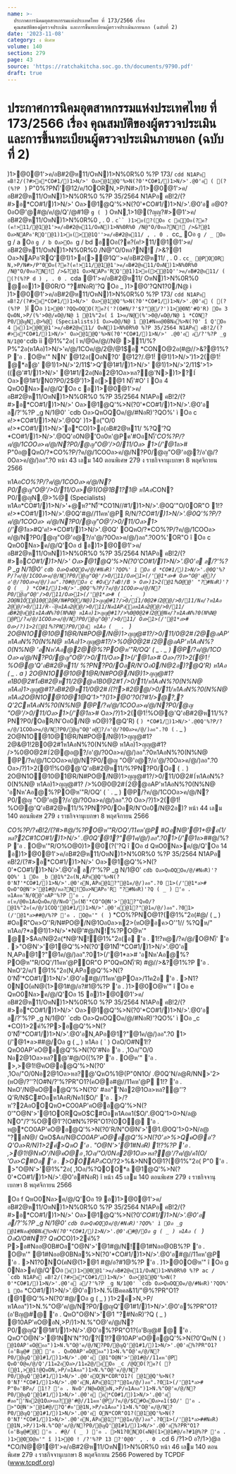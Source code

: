 ```yaml
---
name: >-
  ประกาศการนิคมอุตสาหกรรมแห่งประเทศไทย ที่ 173/2566 เรื่อง
  คุณสมบัติของผู้ตรวจประเมิน และการขึ้นทะเบียนผู้ตรวจประเมินภายนอก (ฉบับที่ 2)
date: '2023-11-08'
category: ง พิเศษ
volume: 140
section: 279
page: 43
source: 'https://ratchakitcha.soc.go.th/documents/9790.pdf'
draft: true
---
```


# ประกาศการนิคมอุตสาหกรรมแห่งประเทศไทย ที่ 173/2566 เรื่อง คุณสมบัติของผู้ตรวจประเมิน และการขึ้นทะเบียนผู้ตรวจประเมินภายนอก (ฉบับที่ 2)

)1>@0@1'>ค/อB#2@ห11/OหN)1>N%0R%0 %?P 173/ `cdd N1APอ คB!2/(?#>อ*CO#1/)1>N/>' Oล>@1@Q'%>N(?0'*CO#1/)1>N/>'.@0'อ ( (?(%?P ` ) P"0%?PN)็'@12/ค/1OORN,>P/N#>/)1>@0@1'>ค/อB#2@ห11/OหN)1>N%0R%0 %?P 35/2564 N1APอ คB!2/(?#>อ*CO#1/)1>N/>' Oล>@1@Q'%>N(?0'*CO#1/)1>N/>'.@0'อ อ@0?0อO@'@#@/ค/@/Q'/@#1@ `g ( ` ) OหN,1>1@(?ญญ?#>@1'>ค/อB#2@ห11/OหN)1>N%0R%0 , . 0 . `c`` )1>อ(?(Oอ c อOอ(?ค?(ค!>11/@1@1'>ค/อB#2@ห11/OหN)1>N%0R%0 /N@"O/0หล?N!์ />&?@1 Oล>NAPอ'RQ'@1)1>อ(>@1Q''>ค/อB#2@ห11/ , . 0 . `cc_ Oอ `g / _ Oอ `g / a Oอ `g / b Oล>Oอ `g / bd อOอ(?ค?(ค!>11/@1@1'>ค/อB#2@ห11/OหN)1>N%0R%0 /N@"O/0หล?N!์ />&?@1 Oล>NAPอ'RQ'@1)1>อ(>@1Q''>ค/อB#2@ห11/ , . 0 . `cc_ @POOR N,>P/N#>/P"0Oอ(?ค?(ค!>11/@1@1'>ค/อB#2@ห11/OหN)1>N%0R%0 /N@"O/0หล?N!์ />&?@1 Oล>NAPอ'RQ'@1)1>อ(>@1Q''>ค/อB#2@ห11/ ( (?(%?P d ) , . 0 . `cda @1'>ค/อB#2@ห11/ OหN)1>N%0R%0 @ออ)1>@0R/O "?#NอR)'?Q Oอ _ )1>@0'?QN1?0/N@ ì )1>@0@1'>ค/อB#2@ห11/OหN)1>N%0R%0 %?P 173/ `cdd N1APอ คB!2/(?#>อ*CO#1/)1>N/>' Oล>@1@Q'%>N(?0'*CO#1/)1>N/>'.@0'อ ( (?(%?P ` )î Oอ ` )1>@0'?QQหOQO(?ค?('?(O#N/?'$?"@/?')1>@0N)็'#O'R) Oอ 3 QหON,>P/(%'>0@/คO@/N@ ì @1%"2อ( î 1>ห/N@(%'>0@/คO@/N@ ì *CON?P0/@ญN,@>%@ (Specialists)î Oล>คO@/N@ ì @1#Nออ@0BNล%>N(?0' î Q'Oอ 4 อ)1>@0@1'>ค/อB#2@ห11/ OหN)1>N%0R%0 %?P 35/2564 N1APอ คB!2/(?#>อ*CO#1/)1>N/>' Oล>@1@Q'%>N(?0'*CO#1/)1>N/>' .@0'อ ล/?'%?P _g N/1@0' `cdb ìì @1%"2อ( î ห/@0ค/@//N@ >11/%?P%"2อ(ห1Aอ)1>N/>'ค/@/1COค/@/2@/@1$อ *CONO@2อ(#@//>&?@1%?P 'อ . O@ห'" NN' @12อ(OอN?0' @12?/.@1!์ @1)1>N/>')1>2(@1!์ @*ล@' @1)1>N/>'2/11$'>Q'@1#1/)1>N/>' @1)1>N/>'2/11$'>1>((@'#1/)1>N/>' @1#1/2อ(Nอ2@1Oล>หล?@'N>)1>?1์ Oล>@1#1/N0?P0/2$@')1>อ(>@1 N)็'#O' î Oอ 4 QหO0Nล>ค/@/Q'Oอ c อ)1>@0@1'>ค/อB#2@ห11/OหN)1>N%0R%0 %?P 35/2564 N1APอ คB!2/(?#>อ*CO#1/)1>N/>' Oล>@1@Q'%>N(?0'*CO#1/)1>N/>'.@0'อ ล/?'%?P _g N/1@0' `cdb Oล>QหOQOค/@/#NอR)'?QO%' ì Oอ c ค!>*CO#1/)1>N/>'.@0Q' )1>อ("O/0 ค!>*CO#1/)1>N/>'อ*CO)1>อ(อB#2@ห11/ %?Q'?Q *CO#1/)1>N/>'.@0Q'อ0N@'Oอ0ห'@Pค'#OอN)็'*CO%?P/?ค/@/1COOล>ค/@/N?P0/@ญ"O@'/>0/11/Oล> 1>(/'@1*ล># P"0อ@QหO/?*CO%?P/?ค/@/1COOล>ค/@/N?P0/@ญ"O@'อ@?/อ'@/?0Oล>ค/@/)ลอ".?0 หน้า 43 เลม 140 ตอนพิเศษ 279 ง ราชกิจจานุเบกษา 8 พฤศจิกายน 2566

ห1Aอ*CO%?P/?ค/@/1COOล>ค/@/N?P0/@ญ"O@'/>0/11/Oล>@1(O@1B1?1@ ห1Aอ*CON?P0/@ญN,@>%@ (Specialists) ห1Aอ*CO#1/)1>N/>'+@ห?"N)็'*CO1N//#1/)1>N/>'.@0Q'"O/0OR"O 1!?ค!>*CO#1/)1>N/>'.@0Q'#@//11คห'@P R/N/?*CO#1/)1>N/>'.@0Q'%?P/?ค/@/1COOล> ค/@/N?P0/@ญ"O@'/>0/11/Oล>1>(/'@1*ล>#Q'ค!>*CO#1/)1>N/>'.@0Q' OQหO/?*CO%?P/?ค/@/1COOล> ค/@/N?P0/@ญ"O@'อ@?/อ'@/?0Oล>ค/@/)ลอ".?0O%'OR"O î Oอ c QหO0Nล>ค/@/Q'Oอ d อ)1>@0@1'>ค/อB#2@ห11/OหN)1>N%0R%0 %?P 35/2564 N1APอ คB!2/(?#>อ*CO#1/)1>N/>' Oล>@1@Q'%>N(?0'*CO#1/)1>N/>'.@0'อ ล/?'%?P _g N/1@0' `cdb Oล>QหOQOค/@/#NอR)'?QO%' ì Oอ d *CO#1/)1>N/>'.@0Q'%?P/?ค/@/1COOล>ค/@/N?P0/@ญ"O@'/>0/11/Oล>1>(/'@1*ล># Oล>"O@'อ@?/อ'@/?0Oล>ค/@/)ลอ".?0#@/Oอ c #Oอ/?คB!/B > Oล>)1>2(@1!์%O@@' "?#NอR)'?Q ( _ ) *CO#1/)1>N/>'.@0Q'%?P/?ค/@/1COOล>ค/@/N?P0/@ญ"O@'/>0/11/Oล>1>(/'@1*ล># ( _ . _ ) 2O@N1O@10@1@R/N#PO@/N@)1>ญญ@#1?/>0/11/0@2#1์2@@/>0/11/Nค/?ห1Aอ 2@@/>0/11/R--้@ห1Aอ2@@/>0/11/Nค1APอลห1Aอ2@@/>0/11/อB#2@ห@1ห1AอN%?0(N%N@ ห1Aอ)1>ญญ@#1?/>%0@0@2#1์2@@Nค/?ห1AอN%?0(N%N@ @P/?ค/@/1COOล>ค/@/N?P0/@ญ"O@'/>0/11/ Oล>1>(/'@1*ล># Oล>/?)1>2(@1!์%?PN?P0/Oอ ห1Aอ ( _ . ` ) 2O@N1O@10@1@R/N#PO@/N@)1>ญญ@#1?/>0/11/0@2#1์2@@อAP'ห1AอN%?0(N%N@ ห1Aอ)1>ญญ@#1?/>%0@0@2#1์2@@อAP'ห1AอN%?0(N%N@ 'อNห'Aอ@2@@%?PO@ห'"R/OQ' ( _ . _ ) @P/?ค/@/1CO Oล>ค/@/N?P0/@ญ"O@'/>0/11/Oล>1>(/'@1*ล># Oล>/?)1>2(@1!์%O@@'Q'อB#2@ห11/ %?PN?P0/OอR/N'Oอ0/N@2อ)?@Q'R) ห1Aอ ( _ . a ) 2O@N1O@10@1@R/N#PO@/N@)1>ญญ@#1?ค1B0@2#1์อB#2@ห11/2@@ค1B0@2#1์ />0/11/ห1AอN%?0(N%N@ ห1Aอ)1>ญญ@#1?อB#2@ห11/0@2#1์(?!>#2@@/>0/11/ห1AอN%?0(N%N@ ห1Aอ2O@N1O@10@1@Q'1>"?()1>@0'?0(?#1/>@?,?Q'2Cห1AอN%?0(N%N@ @P/?ค/@/1COOล>ค/@/N?P0/@ญ "O@'/>0/11/Oล>1>(/'@1*ล># Oล>/?)1>2(@1!์%O@@'Q'อB#2@ห11/%?PN?P0/OอR/N'Oอ0/N@ หO@)?@Q'R) ( ` ) *CO#1/)1>N/>'.@0Q'%?P/?ค/@/1COOล>ค/@/N?P0/@ญ"O@'อ@?/อ'@/?0Oล>ค/@/)ลอ".?0 ( ` . _ ) 2O@N1O@10@1@R/N#PO@/N@)1>ญญ@#1?2@&@1!2B0@2#1์ห1AอN%?0(N%N@ ห1Aอ)1>ญญ@#1? />%0@0@2#1์2@@อ@?/อ'@/?0Oล>ค/@/)ลอ".?0ห1AอN%?0(N%N@ @P/?ค/@/1COOล>ค/@/N?P0/@ญ "O@'อ@?/อ'@/?0Oล>ค/@/)ลอ".?0 Oล>/?)1>2(@1!์%O@@'Q'อB#2@ห11/%?PN?P0/Oอ ( ` . ` ) 2O@N1O@10@1@R/N#PO@/N@)1>ญญ@#1?/>0/11/0@2#1์ห1AอN%?0(N%N@ ห1Aอ)1>ญญ@#1? />%0@0@2#1์2@@อAP'ห1AอN%?0(N%N@ 'อNห'Aอ@%?PO@ห'"R/OQ' ( ` . _ ) @P/?ค/@/1COOล>ค/@/N?P0/@ญ "O@'อ@?/อ'@/?0Oล>ค/@/)ลอ".?0 Oล>/?)1>2(@1!์%O@@'Q'อB#2@ห11/%?PN?P0/OอR/N'Oอ0/N@2อ)? หน้า 44 เลม 140 ตอนพิเศษ 279 ง ราชกิจจานุเบกษา 8 พฤศจิกายน 2566

*CO%?P/?คB!2/(?#>#@/%?PO@ห'"R/OQ'/11คห'@P #Oอ*N@'@1+@อ(1/หล?2C#1*CO#1/)1>N/>' .@0Q'@1?"@1ค/@/)ลอ".?01>(/'@1*ล>##@/%?P 'อ . O@ห'"R/O%O@0)1>@0(?('?Q î Oอ d QหO0Nล>ค/@/Q'Oอ 14 อ)1>@0@1'>ค/อB#2@ห11/OหN)1>N%0R%0 %?P 35/2564 N1APอ คB!2/(?#>อ*CO#1/)1>N/>' Oล>@1@Q'%>N(?0'*CO#1/)1>N/>'.@0'อ ล/?'%?P _g N/1@0' `cdb Oล>QหOQOค/@/#NอR)'?QO%' ì Oอ _b @1%"2อ(N,APอ@Q'%>N(?0'N)็'*CO#1/)1>N/>'.@0'อN,APอ@1?"@1ค/@/)ลอ".?0 1>(/'@1*ล># QหO"O@N'>'@1#@/หล?N!์Oล>NAPอ'R "?#NอR)'?Q ( _ ) 'อ . ห1Aอห'N/0@'อAP'%?P 'อ . /อ(ห/@0ห1AอQหOค/@/NหO'อ(N)็'*CO"O@N'>'@1?"QหO/? @1%"2อ(ค/@/1COQ'@1#1/)1>N/>'.@0'อ@1?"@1ค/@/)ลอ".?01>(/'@1*ล>##@/%?P 'อ . O@ห'" ( ` ) *CO%?PNO@1?(@1%"2อ(#@/ ( _ ) #OอR"Oค>O''R/N#PO@/N@1Oอ0ล>ห2>(หO@อค>O''1// %?Qห/" ห1Aอ/?*ล@1)1>N/>'*N@'#@/N!์%?PO@ห'" @>$Aอ/N@2อ(*N@'N!์@1%"2อ(อ 'อ . 1!?ห@/?ค/@/O@N)็' 'อ . >"O@N'>'@1@Q'%>N(?0'@1N)็'*CO#1/)1>N/>'.@0'อ N,APอ@1?"@1ค/@/)ลอ".?01>(/'@1*ล># 'อNห'Aอ@%?PO@ห'"R/OQ'/11คห'@POR"O P"0QหON)็'R) #@//>&?@1%?P 'อ . NหO'2/ค/1 @1%"2อ(N,APอ@Q'%>N(?0'N)็'*CO#1/)1>N/>'.@0'อ#@//11คห'@POล>/11ค2อ 'อ . >N1?0NO(คN@(1>@1#@/อ?#1@%?P 'อ . )1>@0O@ห'" î Oอ e QหO0Nล>ค/@/Q'Oอ 15 อ)1>@0@1'>ค/อB#2@ห11/OหN)1>N%0R%0 %?P 35/2564 N1APอ คB!2/(?#>อ*CO#1/)1>N/>' Oล>@1@Q'%>N(?0'*CO#1/)1>N/>'.@0'อ ล/?'%?P _g N/1@0' `cdb Oล>QหOQOค/@/#NอR)'?QO%' ì Oอ _c *CO)1>2ค์%?P>อ@Q'%>N(?0'N)็'*CO#1/)1>N/>'.@0'อN,APอ@1?"@1ค/@/)ลอ".?0 1>(/'@1*ล>##@/Oอ g ( _ ) ห1Aอ ( ` ) OลO/O#N1!? QหO0AP'คO@อ@Q'%>N(?0'#Nอ 'อ . ,1Oอ/"O/0 Nอ2@1Oล>หล?@'#@/O((%?P 'อ . O@ห'" 'อ . >,>@1!@คO@อ@Q'%>N(?0' ,1Oอ/"O/0Nอ2@1Oล>หล?@'QหO%1@(P"0N1O/ .@0Q'N/ล@R/NN>'2>(หO@/?''?(O#N/?'%?PR"O1?(คO@อ#@//11คห'@P 1!? 'อ . NหO'/N@คO@อ@Q'%>N(?0' #ลอ"'Nอ2@1Oล>หล?@''?Q'R/N$C#Oอห1AอR/Nค1($O/' 'อ . >/?ห'?2AอOOQหO*CO0AP'คO@อ@Q'%>N(?0'"O@N'>'@1OORQหO$C#Oอห1Aอค1($O/'.@0Q'1>0>N/ล@ NO"/?'%O@@1'?(O#N%?PR"O1?(OO@ 'อ . ห@*CO0AP'คO@อ@Q'%>N(?0'R/N"O@N'>'@1.@0Q'1>0>N/ล@ "?ลN@/ QหO$Aอ/N@*CO0AP'คO@อ@Q'%>N(?0'ล>%>QคO@อ'?Q'Oล>R/N)1>2ค์>QหO 'อ . "O@N'>'@1#NอR) 1!?%?P 'อ . ,>@1!@NหO'/N@คO@อ ,1Oอ/"O/0Nอ2@1Oล>หล?@'/?ค/@/ค1($O/'Oล>$C#Oอ 'อ . >OOAPอ*CO/?2>%&>NNO@1?(@1%"2อ( P"0 'อ . >"O@N'>'@1%"2อ( ,1Oอ/%?QOO*ล @1@Q'%>N(?0'*CO#1/)1>N/>'.@0'อ#NอR) î หน้า 45 เลม 140 ตอนพิเศษ 279 ง ราชกิจจานุเบกษา 8 พฤศจิกายน 2566

Oอ f QหO0Nล>ค/@/Q'Oอ 19 อ)1>@0@1'>ค/อB#2@ห11/OหN)1>N%0R%0 %?P 35/2564 N1APอ คB!2/(?#>อ*CO#1/)1>N/>' Oล>@1@Q'%>N(?0'*CO#1/)1>N/>'.@0'อ ล/?'%?P _g N/1@0' `cdb Oล>QหOQOค/@/#NอR)'?QO%' ì Oอ _g @1#Nออ@0BNล%>N(?0'*CO#1/)1>N/>'.@0'อ#@/Oอ g ( _ ) ห1Aอ ( ` ) OลO/O#N1!? QหO*CO)1>2ค์%?P>อ#Nออ@0B#Oอ"O@N'>'@1#@/N!์@1#Nออ@0B%?P 'อ . O@ห'" @1#Nออ@0BNล%>N(?0'*CO#1/)1>N/>'.@0'อ#@//11คห'@P 'อ . >N1?0NO(คN@(1>@1 #@/อ?#1@%?P 'อ . )1>@0O@ห'" î Oอ g 0Nล>ค/@/Q'Oอ `` อ)1>@0@1'>ค/อB#2@ห11/OหN)1>N%0R%0 %?P ac / `cdb N1APอ คB!2/(?#>อ*CO#1/)1>N/>' Oล>@1@Q'%>N(?0'*CO#1/)1>N/>'.@0'อ ล/?'%?P _g N/1@0' `cdb Oล>QหOQOค/@/#NอR)'?QO%' ì Oอ `` *CO#1/)1>N/>'.@0'อ)1>N.%(Bคคล&11/"@%?PR"O1?(@1@Q'%>N(?0'#@/Oอ g ( _ ) )1>2ค์>N,>P/ห1Aอล")1>N.%"O@'ค/@/N?P0/@ญQ'@1#1/)1>N/>'.@0'อ%?PR"O1?(อ'Bญ@#@ 'อ . QหO"O@N'>'@1 "?#NอR)'?Q ( _ ) @10AP'คO@อN,>P/)1>N.%"O@'ค/@/N?P0/@ญQ'@1#1/)1>N/>'.@0'อ%?PR"O1?(อ'Bญ@# @ 'อ . QหO"O@N'>'@1NN'N"?0/?(1!?@10AP'คO@อ@Q'%>N(?0'Qห/N ( ` ) @10AP'คO@อล")1>N.%"O@'ค/@/N?P0/@ญQ'@1#1/)1>N/>'.@0'อ%?PR"O1?(อ'Bญ@# @ 'อ . QหO0AP'คO@อล")1>N.%"O@'ค/@/N?P0/@ญQ'@1#1/)1>N/>'.@0'อ @1"O@N'>'@1#@//11คห'@P QหO'O@ค/@/Q'/11ค2อOล>/11ค2@/อOอ _c /@QO(?ค?( ?(@1,>@1!@QหON,>P/ห1Aอล")1>N.%"O@'ค/@/N?P0/@ญQ'@1#1/)1>N/>'.@0'อON*COR"O1?( @1@Q'%>N(?0'N)็'*CO#1/)1>N/>'.@0'อN,APอ@1?"@1ค/@/)ลอ".?01>(/'@1*ล># P"0อ'BPล/ 1!? 'อ . NหO'/N@คO@อN,>P/ห1Aอล")1>N.%"O@'ค/@/N?P0/@ญQ'@1#1/)1>N/>'.@0'อ อ*CO#1/)1>N/>'.@0'อ #ลอ"'Nอ2@1Oล>หล?@'#@//11คห'@P/?ค/@/$C#OอOล>ค1($O/' 'อ . >"O@N'>'@1#@/?Q'#อ'@1N,>P/ห1Aอล")1>N.%"O@'ค/@/N?P0/@ญQ'@1#1/)1>N/>'.@0'อ ON*COR"O1?(@1@Q'%>N(?0'N)็'*CO#1/)1>N/>'.@0'อN,APอ@1?"@1ค/@/)ลอ".?01>(/'@1*ล>##NอR) @1N,>P/)1>N.%"O@'ค/@/N?P0/@ญQ'@1#1/)1>N/>'.@0'อ%?PR"O1?(อ'Bญ@#@ 'อ . #@/ ( _ ) 'อ . >N1?0NO(คN@(1>@1#@/อ?#1@%?P 'อ . )1>@0O@ห'" î )1>@0 ! /?'%?P 13 ?'0@0' , . 0 . `cd 6 /?1>0 อ?/1>)@ล *CO/N@@1@1'>ค/อB#2@ห11/OหN)1>N%0R%0 หน้า 46 เลม 140 ตอนพิเศษ 279 ง ราชกิจจานุเบกษา 8 พฤศจิกายน 2566 Powered by TCPDF (www.tcpdf.org)

